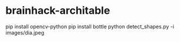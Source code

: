 # brainhack-architable


pip install opencv-python
pip install bottle
python detect_shapes.py -i images/dia.jpeg

